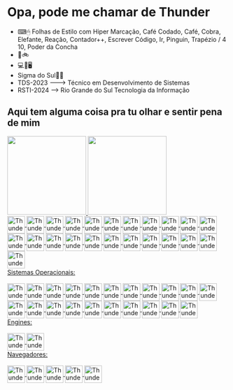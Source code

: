 # Opa, pode me chamar de Thunder

- ⌨🖱 Folhas de Estilo com Hiper Marcação, Café Codado, Café, Cobra, Elefante, Reação, Contador++, Escrever Código, Ir, Pinguin, Trapézio / 4 10, Poder da Concha
- 🥋🚲
- 💻🔌🖥
- Sigma do Sul🗿🍷
- TDS-2023 ---> Técnico em Desenvolvimento de Sistemas
- RSTI-2024 --> Rio Grande do Sul Tecnologia da Informação
## Aqui tem alguma coisa pra tu olhar e sentir pena de mim
<div>
  <a href="https://github.com/Guilherme-Thunder">
  <img height="180em" src="https://github-readme-stats.vercel.app/api?username=Guilherme-Thunder&show_icons=true&theme=dark&include_all_commits=true&count_private=true"/>
  <img height="180em" src="https://github-readme-stats.vercel.app/api/top-langs/?username=Guilherme-Thunder&layout=compact&langs_count=16&theme=dark"/>
</div>
    
<div style="display: inline_block">
  <img align="center" alt="Thunder-Java" heigth="30" width="40"src="https://cdn.jsdelivr.net/gh/devicons/devicon@latest/icons/java/java-original.svg"/>
  <img align="center" alt="Thunder-Js" heigth="30" width="40" src="https://cdn.jsdelivr.net/gh/devicons/devicon@latest/icons/javascript/javascript-original.svg" />
  <img align="center" alt="Thunder-CSS" heigth="30" width="40" src="https://cdn.jsdelivr.net/gh/devicons/devicon@latest/icons/css3/css3-original.svg" />
  <img align="center" alt="Thunder-HTML" heigth="30" width="40" src="https://cdn.jsdelivr.net/gh/devicons/devicon@latest/icons/html5/html5-original.svg" />
  <img align="center" alt="Thunder-Python" heigth="30" width="40" src="https://cdn.jsdelivr.net/gh/devicons/devicon@latest/icons/python/python-original.svg" />
  <img align="center" alt="Thunder-C" heigth="30" width="40" src="https://cdn.jsdelivr.net/gh/devicons/devicon@latest/icons/c/c-original.svg" />
  <img align="center" alt="Thunder-CSharp" heigth="30" width="40" src="https://cdn.jsdelivr.net/gh/devicons/devicon@latest/icons/csharp/csharp-original.svg" />
  <img align="center" alt="Thunder-Cplusplus" heigth="30" width="40" src="https://cdn.jsdelivr.net/gh/devicons/devicon@latest/icons/cplusplus/cplusplus-original.svg"/>
  <img align="center" alt="Thunder-MySQL" heigth="30" width="40" src="https://cdn.jsdelivr.net/gh/devicons/devicon@latest/icons/mysql/mysql-original-wordmark.svg" />
  <img align="center" alt="Thunder-PHP" heigth="30" width="40" src="https://cdn.jsdelivr.net/gh/devicons/devicon@latest/icons/php/php-original.svg" />
  <img align="center" alt="Thunder-Lua" heigth="30" width="40" src="https://cdn.jsdelivr.net/gh/devicons/devicon@latest/icons/lua/lua-plain.svg" />
  <img align="center" alt="Thunder-Oracle" heigth="30" width="40" src="https://cdn.jsdelivr.net/gh/devicons/devicon@latest/icons/oracle/oracle-original.svg" /> 
  <img align="center" alt="Thunder-Angular" heigth="30" width="40" src="https://cdn.jsdelivr.net/gh/devicons/devicon@latest/icons/angular/angular-original-wordmark.svg" />
  <img align="center" alt="Thunder-Apache" heigth="30" width="40" src="https://cdn.jsdelivr.net/gh/devicons/devicon@latest/icons/apache/apache-original-wordmark.svg" />
  <img align="center" alt="Thunder-StackOvFl" heigth="30" width="40" src="https://cdn.jsdelivr.net/gh/devicons/devicon@latest/icons/stackoverflow/stackoverflow-original-wordmark.svg" />
  <img align="center" alt="Thunder-Atom" heigth="30" width="40" src="https://cdn.jsdelivr.net/gh/devicons/devicon@latest/icons/atom/atom-original.svg" />
  <img align="center" alt="Thunder-CoffeS" heigth="30" width="40" src="https://cdn.jsdelivr.net/gh/devicons/devicon@latest/icons/coffeescript/coffeescript-original.svg" />
  <img align="center" alt="Thunder-Django" heigth="30" width="40" src="https://cdn.jsdelivr.net/gh/devicons/devicon@latest/icons/django/django-plain.svg" />
  <img align="center" alt="Thunder-Go" heigth="30" width="40" src="https://cdn.jsdelivr.net/gh/devicons/devicon@latest/icons/go/go-original-wordmark.svg" />
  <img align="center" alt="Thunder-DevIcons" heigth="30" width="40" src="https://cdn.jsdelivr.net/gh/devicons/devicon@latest/icons/devicon/devicon-original.svg" />
  <img align="center" alt="Thunder-KarateLabs" heigth="30" width="40" src="https://cdn.jsdelivr.net/gh/devicons/devicon@latest/icons/karatelabs/karatelabs-original.svg" />
  <img align="center" alt="Thunder-NextJS" heigth="30" width="40" src="https://cdn.jsdelivr.net/gh/devicons/devicon@latest/icons/nextjs/nextjs-original-wordmark.svg" />
  <img align="center" alt="Thunder-TypeScript" heigth="30" width="40" src="https://cdn.jsdelivr.net/gh/devicons/devicon@latest/icons/typescript/typescript-original.svg" />
  <br>
</div>
Sistemas Operacionais:
<div style="display: inline_block">
  <br>
  <img align="center" alt="Thunder-Linux" heigth="30" width="40" src="https://cdn.jsdelivr.net/gh/devicons/devicon@latest/icons/linux/linux-original.svg" />
  <img align="center" alt="Thunder-GithubCodeSp" heigth="30" width="40" src="https://cdn.jsdelivr.net/gh/devicons/devicon@latest/icons/githubcodespaces/githubcodespaces-original.svg" />
  <img align="center" alt="Thunder-AndoidStd" heigth="30" width="40"src="https://cdn.jsdelivr.net/gh/devicons/devicon@latest/icons/androidstudio/androidstudio-original.svg" />
  <img align="center" alt="Thunder-Bash" heigth="30" width="40" src="https://cdn.jsdelivr.net/gh/devicons/devicon@latest/icons/bash/bash-original.svg" />
  <img align="center" alt="Thunder-PowerShell" heigth="30" width="40" src="https://cdn.jsdelivr.net/gh/devicons/devicon@latest/icons/powershell/powershell-original.svg" />
  <img align="center" alt="Thunder-Github" heigth="30" width="40" src="https://cdn.jsdelivr.net/gh/devicons/devicon@latest/icons/github/github-original.svg" />
  <img align="center" alt="Thunder-VSCode" heigth="30" width="40" src="https://cdn.jsdelivr.net/gh/devicons/devicon@latest/icons/vscode/vscode-original.svg" />
  <img align="center" alt="Thunder-Android" heigth="30" width="40" src="https://cdn.jsdelivr.net/gh/devicons/devicon@latest/icons/android/android-plain.svg" />
  <img align="center" alt="Thunder-DataGrip" heigth="30" width="40" src="https://cdn.jsdelivr.net/gh/devicons/devicon@latest/icons/datagrip/datagrip-original.svg" />
  <img align="center" alt="Thunder-DataSpell" heigth="30" width="40" src="https://cdn.jsdelivr.net/gh/devicons/devicon@latest/icons/dataspell/dataspell-original.svg" />
  <img align="center" alt="Thunder-Goland" heigth="30" width="40" src="https://cdn.jsdelivr.net/gh/devicons/devicon@latest/icons/goland/goland-original.svg" />
  <img align="center" alt="Thunder-PHPStorm" heigth="30" width="40" src="https://cdn.jsdelivr.net/gh/devicons/devicon@latest/icons/phpstorm/phpstorm-original.svg" />
  <img align="center" alt="Thunder-PyCharm" heigth="30" width="40" src="https://cdn.jsdelivr.net/gh/devicons/devicon@latest/icons/pycharm/pycharm-original.svg" />
  <img align="center" alt="Thunder-Qodana" heigth="30" width="40" src="https://cdn.jsdelivr.net/gh/devicons/devicon@latest/icons/qodana/qodana-original.svg" />
  <img align="center" alt="Thunder-Rider" heigth="30" width="40" src="https://cdn.jsdelivr.net/gh/devicons/devicon@latest/icons/rider/rider-original.svg" />
  <img align="center" alt="Thunder-Rubymine" heigth="30" width="40" src="https://cdn.jsdelivr.net/gh/devicons/devicon@latest/icons/rubymine/rubymine-original.svg" />
  <img align="center" alt="Thunder-WebStorm" heigth="30" width="40" src="https://cdn.jsdelivr.net/gh/devicons/devicon@latest/icons/webstorm/webstorm-original.svg" />
  <img align="center" alt="Thunder-JetBrains" heigth="30" width="40" src="https://cdn.jsdelivr.net/gh/devicons/devicon@latest/icons/jetbrains/jetbrains-original.svg" />
  <img align="center" alt="Thunder-Intellij" heigth="30" width="40" src="https://cdn.jsdelivr.net/gh/devicons/devicon@latest/icons/intellij/intellij-original.svg" />
  <img align="center" alt="Thunder-Intellij" heigth="30" width="40" src="https://cdn.jsdelivr.net/gh/devicons/devicon@latest/icons/clion/clion-original.svg" />
  <img align="center" alt="Thunder-VisualCode" heigth="30" width="40" src="https://cdn.jsdelivr.net/gh/devicons/devicon@latest/icons/visualstudio/visualstudio-original.svg" />
  <br>
</div>
Engines:
<div>
  <br>
  <img align="center" alt="Thunder-Unity" heigth="30" width="40" src="https://cdn.jsdelivr.net/gh/devicons/devicon@latest/icons/unity/unity-original.svg" />
  <img align="center" alt="Thunder-Unreal" heigth="30" width="40" src="https://cdn.jsdelivr.net/gh/devicons/devicon@latest/icons/unrealengine/unrealengine-original-wordmark.svg" />
  <br>
</div>
Navegadores:
<div style="display: inline_block">
  <br>
  <img align="center" alt="Thunder-Google" heigth="30" width="40" src="https://cdn.jsdelivr.net/gh/devicons/devicon@latest/icons/google/google-original.svg" />
  <img align="center" alt="Thunder-Chrome" heigth="30" width="40" src="https://cdn.jsdelivr.net/gh/devicons/devicon@latest/icons/chrome/chrome-original.svg" />
  <img align="center" alt="Thunder-Firefox" heigth="30" width="40" src="https://cdn.jsdelivr.net/gh/devicons/devicon@latest/icons/firefox/firefox-original.svg" />
  <img align="center" alt="Thunder-Twitter" heigth="30" width="40" src="https://cdn.jsdelivr.net/gh/devicons/devicon@latest/icons/twitter/twitter-original.svg" />
  <img align="center" alt="Thunder-Facebook" heigth="30" width="40" src="https://cdn.jsdelivr.net/gh/devicons/devicon@latest/icons/facebook/facebook-original.svg" />
  <br>
</div>
